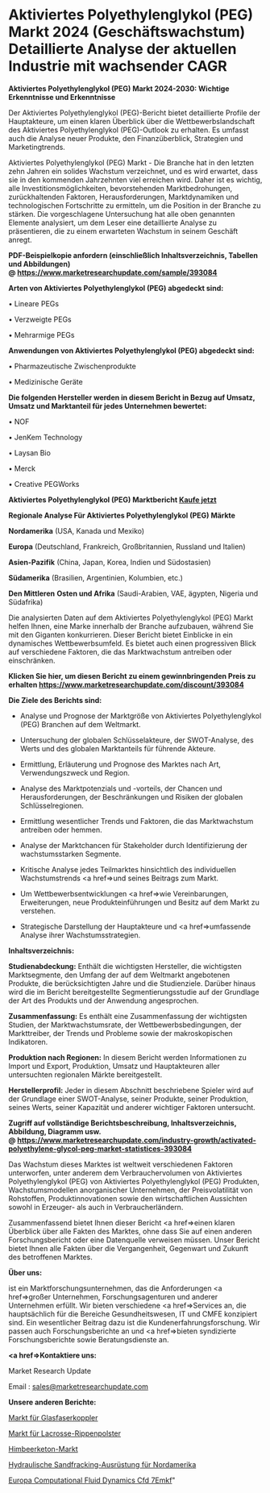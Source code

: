 # Aktiviertes Polyethylenglykol (PEG) Markt 2024 (Geschäftswachstum) Detaillierte Analyse der aktuellen Industrie mit wachsender CAGR

<strong>Aktiviertes Polyethylenglykol (PEG) Markt 2024-2030: Wichtige Erkenntnisse und Erkenntnisse</strong>

Der Aktiviertes Polyethylenglykol (PEG)-Bericht bietet detaillierte Profile der Hauptakteure, um einen klaren Überblick über die Wettbewerbslandschaft des Aktiviertes Polyethylenglykol (PEG)-Outlook zu erhalten. Es umfasst auch die Analyse neuer Produkte, den Finanzüberblick, Strategien und Marketingtrends.

Aktiviertes Polyethylenglykol (PEG) Markt - Die Branche hat in den letzten zehn Jahren ein solides Wachstum verzeichnet, und es wird erwartet, dass sie in den kommenden Jahrzehnten viel erreichen wird. Daher ist es wichtig, alle Investitionsmöglichkeiten, bevorstehenden Marktbedrohungen, zurückhaltenden Faktoren, Herausforderungen, Marktdynamiken und technologischen Fortschritte zu ermitteln, um die Position in der Branche zu stärken. Die vorgeschlagene Untersuchung hat alle oben genannten Elemente analysiert, um dem Leser eine detaillierte Analyse zu präsentieren, die zu einem erwarteten Wachstum in seinem Geschäft anregt.

<strong><b>PDF-Beispielkopie anfordern (einschließlich Inhaltsverzeichnis, Tabellen und Abbildungen) @ </b></strong><strong><a href=https://www.marketresearchupdate.com/sample/393084><strong>https://www.marketresearchupdate.com/sample/393084</u></a></strong></strong>

<strong>Arten von Aktiviertes Polyethylenglykol (PEG) abgedeckt sind:</strong>

• Lineare PEGs

• Verzweigte PEGs

• Mehrarmige PEGs

<strong>Anwendungen von Aktiviertes Polyethylenglykol (PEG) abgedeckt sind:</strong>

• Pharmazeutische Zwischenprodukte

• Medizinische Geräte

<strong>Die folgenden Hersteller werden in diesem Bericht in Bezug auf Umsatz, Umsatz und Marktanteil für jedes Unternehmen bewertet:</strong>

• NOF

• JenKem Technology

• Laysan Bio

• Merck

• Creative PEGWorks

<strong>Aktiviertes Polyethylenglykol (PEG) Marktbericht <a href=https://www.marketresearchupdate.com/buynow/393084>Kaufe jetzt</a></strong>

<strong>Regionale Analyse Für Aktiviertes Polyethylenglykol (PEG) Märkte</strong>

<strong>Nordamerika</strong> (USA, Kanada und Mexiko)

<strong>Europa</strong> (Deutschland, Frankreich, Großbritannien, Russland und Italien)

<strong>Asien-Pazifik</strong> (China, Japan, Korea, Indien und Südostasien)

<strong>Südamerika</strong> (Brasilien, Argentinien, Kolumbien, etc.)

<strong>Den Mittleren</strong> <strong>Osten und Afrika</strong> (Saudi-Arabien, VAE, ägypten, Nigeria und Südafrika)

Die analysierten Daten auf dem Aktiviertes Polyethylenglykol (PEG) Markt helfen Ihnen, eine Marke innerhalb der Branche aufzubauen, während Sie mit den Giganten konkurrieren. Dieser Bericht bietet Einblicke in ein dynamisches Wettbewerbsumfeld. Es bietet auch einen progressiven Blick auf verschiedene Faktoren, die das Marktwachstum antreiben oder einschränken.

<strong>Klicken Sie hier, um diesen Bericht zu einem gewinnbringenden Preis zu erhalten
</strong><strong><a href=https://www.marketresearchupdate.com/discount/393084>https://www.marketresearchupdate.com/discount/393084</b></u></strong></a>

<strong>Die Ziele des Berichts sind:</strong>

- Analyse und Prognose der Marktgröße von Aktiviertes Polyethylenglykol (PEG) Branchen auf dem Weltmarkt.

- Untersuchung der globalen Schlüsselakteure, der SWOT-Analyse, des Werts und des globalen Marktanteils für führende Akteure.

- Ermittlung, Erläuterung und Prognose des Marktes nach Art, Verwendungszweck und Region.

- Analyse des Marktpotenzials und -vorteils, der Chancen und Herausforderungen, der Beschränkungen und Risiken der globalen Schlüsselregionen.

- Ermittlung wesentlicher Trends und Faktoren, die das Marktwachstum antreiben oder hemmen.

- Analyse der Marktchancen für Stakeholder durch Identifizierung der wachstumsstarken Segmente.

- Kritische Analyse jedes Teilmarktes hinsichtlich des individuellen Wachstumstrends <a href=>und</a> seines Beitrags zum Markt.

- Um Wettbewerbsentwicklungen <a href=>wie</a> Vereinbarungen, Erweiterungen, neue Produkteinführungen und Besitz auf dem Markt zu verstehen.

- Strategische Darstellung der Hauptakteure und <a href=>umfas</a>sende Analyse ihrer Wachstumsstrategien.

<strong>Inhaltsverzeichnis:</strong>

<strong>Studienabdeckung:</strong> Enthält die wichtigsten Hersteller, die wichtigsten Marktsegmente, den Umfang der auf dem Weltmarkt angebotenen Produkte, die berücksichtigten Jahre und die Studienziele. Darüber hinaus wird die im Bericht bereitgestellte Segmentierungsstudie auf der Grundlage der Art des Produkts und der Anwendung angesprochen.

<strong>Zusammenfassung:</strong> Es enthält eine Zusammenfassung der wichtigsten Studien, der Marktwachstumsrate, der Wettbewerbsbedingungen, der Markttreiber, der Trends und Probleme sowie der makroskopischen Indikatoren.

<strong>Produktion nach Regionen:</strong> In diesem Bericht werden Informationen zu Import und Export, Produktion, Umsatz und Hauptakteuren aller untersuchten regionalen Märkte bereitgestellt.

<strong>Herstellerprofil:</strong> Jeder in diesem Abschnitt beschriebene Spieler wird auf der Grundlage einer SWOT-Analyse, seiner Produkte, seiner Produktion, seines Werts, seiner Kapazität und anderer wichtiger Faktoren untersucht.

<strong><b>Zugriff auf vollständige Berichtsbeschreibung, Inhaltsverzeichnis, Abbildung, Diagramm usw. @ </b></strong><strong><a href=https://www.marketresearchupdate.com/industry-growth/activated-polyethylene-glycol-peg-market-statistices-393084>https://www.marketresearchupdate.com/industry-growth/activated-polyethylene-glycol-peg-market-statistices-393084</a></strong>

Das Wachstum dieses Marktes ist weltweit verschiedenen Faktoren unterworfen, unter anderem dem Verbrauchervolumen von Aktiviertes Polyethylenglykol (PEG) von Aktiviertes Polyethylenglykol (PEG) Produkten, Wachstumsmodellen anorganischer Unternehmen, der Preisvolatilität von Rohstoffen, Produktinnovationen sowie den wirtschaftlichen Aussichten sowohl in Erzeuger- als auch in Verbraucherländern.

Zusammenfassend bietet Ihnen dieser Bericht <a href=>einen</a> klaren Überblick über alle Fakten des Marktes, ohne dass Sie auf einen anderen Forschungsbericht oder eine Datenquelle verweisen müssen. Unser Bericht bietet Ihnen alle Fakten über die Vergangenheit, Gegenwart und Zukunft des betroffenen Marktes.

<strong>Über uns:</strong>

 ist ein Marktforschungsunternehmen, das die Anforderungen <a href=>großer</a> Unternehmen, Forschungsagenturen und anderer Unternehmen erfüllt. Wir bieten verschiedene <a href=>Services</a> an, die hauptsächlich für die Bereiche Gesundheitswesen, IT und CMFE konzipiert sind. Ein wesentlicher Beitrag dazu ist die Kundenerfahrungsforschung. Wir passen auch Forschungsberichte an und <a href=>bieten</a> syndizierte Forschungsberichte sowie Beratungsdienste an.

<strong><a href=>Kontaktiere uns:</a></strong>

Market Research Update

Email : sales@marketresearchupdate.com

<strong>Unsere anderen Berichte:</strong>

<a href=https://www.linkedin.com/pulse/optical-fiber-coupler-market-size-growth-set>Markt für Glasfaserkoppler</a>

<a href=https://www.linkedin.com/pulse/lacrosse-rib-pads-market-sizing-up-anticipating>Markt für Lacrosse-Rippenpolster</a>

<a href=https://www.linkedin.com/pulse/raspberry-ketone-market-2023-remarking-enormous>Himbeerketon-Markt</a>

<a href=https://www.linkedin.com/pulse/north-america-hydraulic-sand-fracturing-equipment>Hydraulische Sandfracking-Ausrüstung für Nordamerika</a>

<a href=https://www.linkedin.com/pulse/europe-computational-fluid-dynamics-cfd-7emkf/>Europa Computational Fluid Dynamics Cfd 7Emkf</a>"
